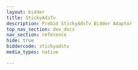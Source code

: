 ```yaml
---
layout: bidder
title: StickyAdsTv
description: Prebid StickyAdsTv Bidder Adaptor
top_nav_section: dev_docs
nav_section: reference
hide: true
biddercode: stickyadstv
media_types: native

---
```

